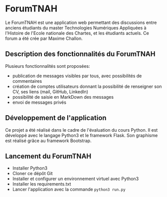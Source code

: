 # ForumTNAH

Le ForumTNAH est une application web permettant des discussions entre anciens étudiants du master Technologies Numériques Appliquées à l'Histoire de l'Ecole nationale des Chartes, et les étudiants actuels. Ce forum a été crée par Maxime Challon.

## Description des fonctionnalités du ForumTNAH

Plusieurs fonctionnalités sont proposées:
* publication de messages visibles par tous, avec possibilités de commentaires
* création de comptes utilisateurs donnant la possibilité de renseigner son CV, ses liens (mail, GitHub, LinkedIn)
* possibilité de saisie en MarkDown des messages
* envoi de messages privés

## Développement de l'application

Ce projet a été réalisé dans le cadre de l'évaluation du cours Python. Il est développé avec le langage Python3 et le framework Flask. Son graphisme est réalisé grâce au framework Bootstrap.

## Lancement du ForumTNAH

* Installer Python3
* Cloner ce dépôt Git
* Installer et configurer un environnement virtuel avec Python3
* Installer les requirements.txt
* Lancer l'application avec la commande `python3 run.py`

